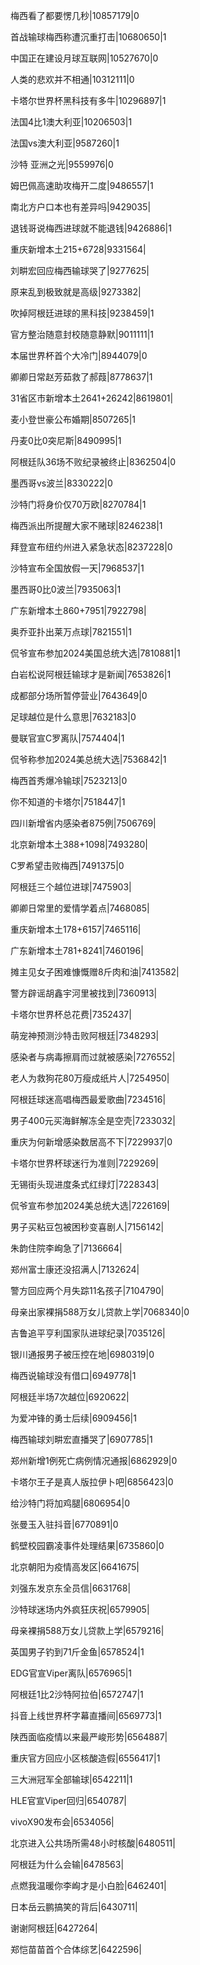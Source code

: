 梅西看了都要愣几秒|10857179|0

首战输球梅西称遭沉重打击|10680650|1

中国正在建设月球互联网|10527670|0

人类的悲欢并不相通|10312111|0

卡塔尔世界杯黑科技有多牛|10296897|1

法国4比1澳大利亚|10206503|1

法国vs澳大利亚|9587260|1

沙特 亚洲之光|9559976|0

姆巴佩高速助攻梅开二度|9486557|1

南北方户口本也有差异吗|9429035|

退钱哥说梅西进球就不能退钱|9426886|1

重庆新增本土215+6728|9331564|

刘畊宏回应梅西输球哭了|9277625|

原来乱到极致就是高级|9273382|

吹掉阿根廷进球的黑科技|9238459|1

官方整治随意封校随意静默|9011111|1

本届世界杯首个大冷门|8944079|0

卿卿日常赵芳茹救了郝葭|8778637|1

31省区市新增本土2641+26242|8619801|

麦小登世豪公布婚期|8507265|1

丹麦0比0突尼斯|8490995|1

阿根廷队36场不败纪录被终止|8362504|0

墨西哥vs波兰|8330222|0

沙特门将身价仅70万欧|8270784|1

梅西派出所提醒大家不赌球|8246238|1

拜登宣布纽约州进入紧急状态|8237228|0

沙特宣布全国放假一天|7968537|1

墨西哥0比0波兰|7935063|1

广东新增本土860+7951|7922798|

奥乔亚扑出莱万点球|7821551|1

侃爷宣布参加2024美国总统大选|7810881|1

白岩松说阿根廷输球才是新闻|7653826|1

成都部分场所暂停营业|7643649|0

足球越位是什么意思|7632183|0

曼联官宣C罗离队|7574404|1

侃爷称参加2024美总统大选|7536842|1

梅西首秀爆冷输球|7523213|0

你不知道的卡塔尔|7518447|1

四川新增省内感染者875例|7506769|

北京新增本土388+1098|7493280|

C罗希望击败梅西|7491375|0

阿根廷三个越位进球|7475903|

卿卿日常里的爱情学着点|7468085|

重庆新增本土178+6157|7465116|

广东新增本土781+8241|7460196|

摊主见女子困难慷慨赠8斤肉和油|7413582|

警方辟谣胡鑫宇河里被找到|7360913|

卡塔尔世界杯总花费|7352437|

萌宠神预测沙特击败阿根廷|7348293|

感染者与病毒擦肩而过就被感染|7276552|

老人为救狗花80万瘦成纸片人|7254950|

阿根廷球迷高唱梅西最爱歌曲|7234516|

男子400元买海鲜解冻全是空壳|7233032|

重庆为何新增感染数居高不下|7229937|0

卡塔尔世界杯球迷行为准则|7229269|

无锡街头现进度条式红绿灯|7228343|

侃爷宣布参加2024美总统大选|7226169|

男子买粘豆包被困秒变喜剧人|7156142|

朱韵住院李峋急了|7136664|

郑州富士康还没招满人|7132624|

警方回应两个月失踪11名孩子|7104790|

母亲出家裸捐588万女儿贷款上学|7068340|0

吉鲁追平亨利国家队进球纪录|7035126|

银川通报男子被压控在地|6980319|0

梅西说输球没有借口|6949778|1

阿根廷半场7次越位|6920622|

为爱冲锋的勇士后续|6909456|1

梅西输球刘畊宏直播哭了|6907785|1

郑州新增1例死亡病例情况通报|6862929|0

卡塔尔王子是真人版拉伊卜吧|6856423|0

给沙特门将加鸡腿|6806954|0

张曼玉入驻抖音|6770891|0

鹤壁校园霸凌事件处理结果|6735860|0

北京朝阳为疫情高发区|6641675|

刘强东发京东全员信|6631768|

沙特球迷场内外疯狂庆祝|6579905|

母亲裸捐588万女儿贷款上学|6579216|

英国男子钓到71斤金鱼|6578524|1

EDG官宣Viper离队|6576965|1

阿根廷1比2沙特阿拉伯|6572747|1

抖音上线世界杯字幕直播间|6569773|1

陕西面临疫情以来最严峻形势|6564887|

重庆官方回应小区核酸造假|6556417|1

三大洲冠军全部输球|6542211|1

HLE官宣Viper回归|6540787|

vivoX90发布会|6534056|

北京进入公共场所需48小时核酸|6480511|

阿根廷为什么会输|6478563|

点燃我温暖你李峋才是小白脸|6462401|

日本岳云鹏搞笑的背后|6430711|

谢谢阿根廷|6427264|

郑恺苗苗首个合体综艺|6422596|

